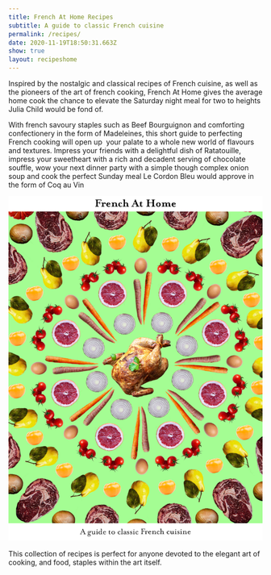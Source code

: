 ```yaml
---
title: French At Home Recipes
subtitle: A guide to classic French cuisine
permalink: /recipes/
date: 2020-11-19T18:50:31.663Z
show: true
layout: recipeshome
---
```

Inspired by the nostalgic and classical recipes of French cuisine, as well as the pioneers of the art of french cooking, French At Home gives the average home cook the chance to elevate the Saturday night meal for two to heights Julia Child would be fond of. 

With french savoury staples such as Beef Bourguignon and comforting confectionery in the form of Madeleines, this short guide to perfecting French cooking will open up  your palate to a whole new world of flavours and textures. Impress your friends with a delightful dish of Ratatouille, impress your sweetheart with a rich and decadent serving of chocolate souffle, wow your next dinner party with a simple though complex onion soup and cook the perfect Sunday meal Le Cordon Bleu would approve in the form of Coq au Vin

![French At Home Cover](../uploads/frenchathome2.jpg)

This collection of recipes is perfect for anyone devoted to the elegant art of cooking, and food, staples within the art itself.